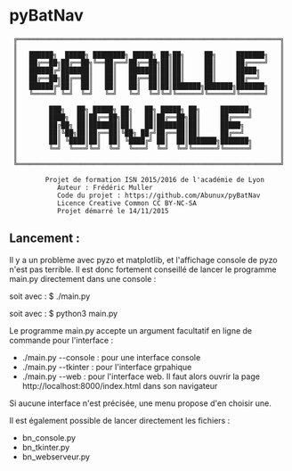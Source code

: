 # pyBatNav
     ╔══════════════════════════════════════════════════════════════════╗
     ║                                                                  ║
     ║   ██████╗  █████╗ ████████╗ █████╗ ██╗██╗     ██╗     ███████╗   ║
     ║   ██╔══██╗██╔══██╗╚══██╔══╝██╔══██╗██║██║     ██║     ██╔════╝   ║
     ║   ██████╔╝███████║   ██║   ███████║██║██║     ██║     █████╗     ║
     ║   ██╔══██╗██╔══██║   ██║   ██╔══██║██║██║     ██║     ██╔══╝     ║
     ║   ██████╔╝██║  ██║   ██║   ██║  ██║██║███████╗███████╗███████╗   ║
     ║   ╚═════╝ ╚═╝  ╚═╝   ╚═╝   ╚═╝  ╚═╝╚═╝╚══════╝╚══════╝╚══════╝   ║
     ║                                                                  ║
     ║        ███╗   ██╗ █████╗ ██╗   ██╗ █████╗ ██╗     ███████╗       ║
     ║        ████╗  ██║██╔══██╗██║   ██║██╔══██╗██║     ██╔════╝       ║
     ║        ██╔██╗ ██║███████║██║   ██║███████║██║     █████╗         ║
     ║        ██║╚██╗██║██╔══██║╚██╗ ██╔╝██╔══██║██║     ██╔══╝         ║
     ║        ██║ ╚████║██║  ██║ ╚████╔╝ ██║  ██║███████╗███████╗       ║
     ║        ╚═╝  ╚═══╝╚═╝  ╚═╝  ╚═══╝  ╚═╝  ╚═╝╚══════╝╚══════╝       ║
     ║                                                                  ║
     ╚══════════════════════════════════════════════════════════════════╝

             Projet de formation ISN 2015/2016 de l'académie de Lyon
                Auteur : Frédéric Muller
                Code du projet : https://github.com/Abunux/pyBatNav
                Licence Creative Common CC BY-NC-SA
                Projet démarré le 14/11/2015


Lancement :
-----------
Il y a un problème avec pyzo et matplotlib, et l'affichage console de pyzo n'est pas terrible. Il est donc fortement conseillé de lancer le programme main.py directement dans une console :

soit avec : $ ./main.py

soit avec : $ python3 main.py

Le programme main.py accepte un argument facultatif en ligne de commande pour l'interface :
- ./main.py --console : pour une interface console
- ./main.py --tkinter : pour l'interface grpahique
- ./main.py --web : pour l'interface web. Il faut alors ouvrir la page http://localhost:8000/index.html dans son navigateur

Si aucune interface n'est précisée, une menu propose d'en choisir une.

Il est également possible de lancer directement les fichiers :
- bn_console.py
- bn_tkinter.py
- bn_webserveur.py

